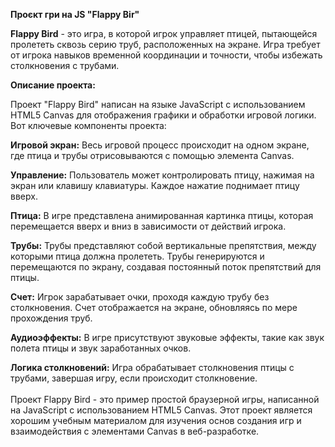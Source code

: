 **Проєкт гри на JS "Flappy Bir"**

**Flappy Bird** - это игра, в которой игрок управляет птицей, пытающейся пролететь сквозь серию труб, расположенных на экране. 
Игра требует от игрока навыков временной координации и точности, чтобы избежать столкновения с трубами.

**Описание проекта:**

Проект "Flappy Bird" написан на языке JavaScript с использованием HTML5 Canvas для отображения графики и обработки игровой логики. 
Вот ключевые компоненты проекта:

**Игровой экран:** Весь игровой процесс происходит на одном экране, где птица и трубы отрисовываются с помощью элемента Canvas.

**Управление:** Пользователь может контролировать птицу, нажимая на экран или клавишу клавиатуры. Каждое нажатие поднимает птицу вверх.

**Птица:** В игре представлена анимированная картинка птицы, которая перемещается вверх и вниз в зависимости от действий игрока.

**Трубы:** Трубы представляют собой вертикальные препятствия, между которыми птица должна пролететь. Трубы генерируются и перемещаются 
по экрану, создавая постоянный поток препятствий для птицы.

**Счет:** Игрок зарабатывает очки, проходя каждую трубу без столкновения. Счет отображается на экране, обновляясь по мере прохождения труб.

**Аудиоэффекты:** В игре присутствуют звуковые эффекты, такие как звук полета птицы и звук заработанных очков.

**Логика столкновений:** Игра обрабатывает столкновения птицы с трубами, завершая игру, если происходит столкновение.
<br/> <br/>
Проект Flappy Bird - это пример простой браузерной игры, написанной на JavaScript с использованием HTML5 Canvas. Этот проект является 
хорошим учебным материалом для изучения основ создания игр и взаимодействия с элементами Canvas в веб-разработке.
